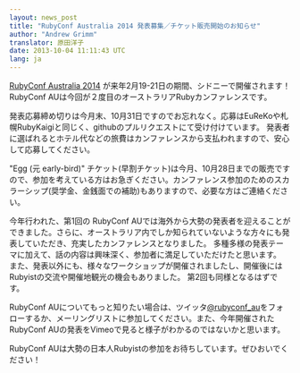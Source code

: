 ```yaml
---
layout: news_post
title: "RubyConf Australia 2014 発表募集／チケット販売開始のお知らせ"
author: "Andrew Grimm"
translator: 原田洋子
date: 2013-10-04 11:11:43 UTC
lang: ja
---
```


[RubyConf Australia 2014][1] が来年2月19-21日の期間、シドニーで開催されます！RubyConf AUは今回が２度目のオーストラリアRubyカンファレンスです。

発表応募締め切りは今月末、10月31日ですのでお忘れなく。応募はEuReKoや札幌RubyKaigiと同じく、githubのプルリクエストにて受け付けています。
発表者に選ばれるとホテル代などの旅費はカンファレンスから支払われますので、安心して応募してください。

"Egg (元 early-bird)" チケット(早割チケット)は今月、10月28日までの販売ですので、参加を考えている方はお急ぎください。カンファレンス参加のためのスカラーシップ(奨学金、金銭面での補助)もありますので、必要な方はご連絡ください。

今年行われた、第1回の RubyConf AUでは海外から大勢の発表者を迎えることができました。さらに、オーストラリア内でしか知られていないような方々にも発表していただき、充実したカンファレンスとなりました。
多種多様の発表テーマに加えて、話の内容は興味深く、参加者に満足していただけたと思います。
また、発表以外にも、様々なワークショップが開催されましたし、開催後にはRubyistの交流や開催地観光の機会もありました。
第2回も同様となるはずです。

RubyConf AUについてもっと知りたい場合は、ツイッタ[@rubyconf_au][2]をフォローするか、メーリングリストに参加してください。また、今年開催されたRubyConf AUの発表をVimeoで見ると様子がわかるのではないかと思います。

RubyConf AUは大勢の日本人Rubyistの参加をお待ちしています。ぜひおいでください！

[1]: http://www.rubyconf.org.au/
[2]: http://twitter.com/rubyconf_au
